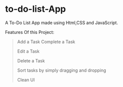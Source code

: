 # to-do-list-App
A To-Do List App made using Html,CSS and JavaScript.

Features Of this Project:
>Add a Task
>Complete a Task
>
>Edit a Task
>
>Delete a Task
>
>Sort tasks by simply dragging and dropping
>
>Clean UI
